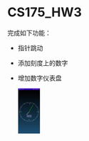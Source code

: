 # CS175_HW3
完成如下功能：
- 指针跳动

- 添加刻度上的数字

- 增加数字仪表盘

  
  
  <img src=https://github.com/Yaphabates/CS175_HW3/blob/main/%E7%A4%BA%E6%84%8F%E5%9B%BE.jpg alt="示意图" style="zoom:10%;" />
  
  
